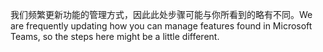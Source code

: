 <span data-ttu-id="3c05c-101">我们频繁更新功能的管理方式，因此此处步骤可能与你所看到的略有不同。</span><span class="sxs-lookup"><span data-stu-id="3c05c-101">We are frequently updating how you can manage features found in Microsoft Teams, so the steps here might be a little different.</span></span>